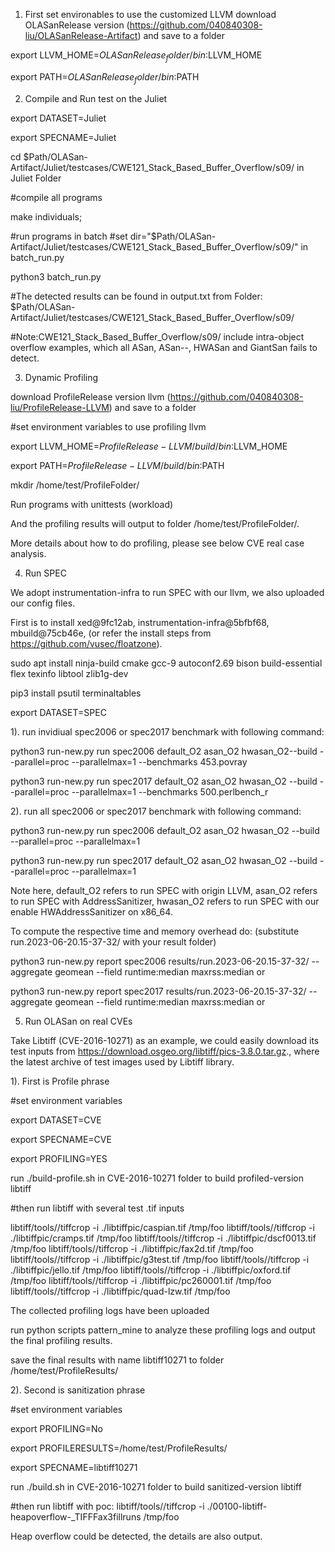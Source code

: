 1. First set environables to use the customized LLVM
download OLASanRelease version (https://github.com/040840308-liu/OLASanRelease-Artifact) and save to a folder

export LLVM_HOME=$OLASanRelease_folder/bin:$LLVM_HOME

export PATH=$OLASanRelease_folder/bin:$PATH

2. Compile and Run test on the Juliet

export DATASET=Juliet

export SPECNAME=Juliet

cd $Path/OLASan-Artifact/Juliet/testcases/CWE121_Stack_Based_Buffer_Overflow/s09/ in Juliet Folder

#compile all programs

make individuals;

#run programs in batch
#set dir="$Path/OLASan-Artifact/Juliet/testcases/CWE121_Stack_Based_Buffer_Overflow/s09/" in batch_run.py

python3 batch_run.py

#The detected results can be found in output.txt from Folder: $Path/OLASan-Artifact/Juliet/testcases/CWE121_Stack_Based_Buffer_Overflow/s09/

#Note:CWE121_Stack_Based_Buffer_Overflow/s09/ include intra-object overflow examples, which all ASan, ASan--, HWASan and GiantSan fails to detect.


3. Dynamic Profiling

download ProfileRelease version llvm (https://github.com/040840308-liu/ProfileRelease-LLVM) and save to a folder

#set environment variables to use profiling llvm

export LLVM_HOME=$ProfileRelease-LLVM/build/bin:$LLVM_HOME

export PATH=$ProfileRelease-LLVM/build/bin:$PATH

mkdir /home/test/ProfileFolder/

Run programs with unittests (workload)

And the profiling results will output to folder /home/test/ProfileFolder/.

More details about how to do profiling, please see below CVE real case analysis.

4. Run SPEC

We adopt instrumentation-infra to run SPEC with our llvm, we also uploaded our config files.

First is to install xed@9fc12ab, instrumentation-infra@5bfbf68, mbuild@75cb46e, (or refer the install steps from https://github.com/vusec/floatzone).

sudo apt install ninja-build cmake gcc-9 autoconf2.69 bison build-essential flex texinfo libtool zlib1g-dev

pip3 install psutil terminaltables

export DATASET=SPEC

1). run invidiual spec2006 or spec2017 benchmark with following command:

python3 run-new.py run spec2006 default_O2 asan_O2 hwasan_O2--build --parallel=proc --parallelmax=1 --benchmarks 453.povray

python3 run-new.py run spec2017 default_O2 asan_O2 hwasan_O2 --build --parallel=proc --parallelmax=1 --benchmarks 500.perlbench_r

2). run all spec2006 or spec2017 benchmark with following command:

python3 run-new.py run spec2006 default_O2 asan_O2 hwasan_O2 --build --parallel=proc --parallelmax=1

python3 run-new.py run spec2017 default_O2 asan_O2 hwasan_O2 --build --parallel=proc --parallelmax=1

Note here, default_O2 refers to run SPEC with origin LLVM, asan_O2 refers to run SPEC with AddressSanitizer, hwasan_O2 refers to run SPEC with our enable HWAddressSanitizer on x86_64.

To compute the respective time and memory overhead do: (substitute run.2023-06-20.15-37-32/ with your result folder)

python3 run-new.py report spec2006 results/run.2023-06-20.15-37-32/ --aggregate geomean --field runtime:median maxrss:median or

python3 run-new.py report spec2017 results/run.2023-06-20.15-37-32/ --aggregate geomean --field runtime:median maxrss:median or


5. Run OLASan on real CVEs

Take Libtiff (CVE-2016-10271) as an example, we could easily download its test inputs from https://download.osgeo.org/libtiff/pics-3.8.0.tar.gz., where the latest archive of test images used by Libtiff library. 

1). First is Profile phrase

#set environment variables

export DATASET=CVE

export SPECNAME=CVE

export PROFILING=YES

run ./build-profile.sh in CVE-2016-10271 folder to build profiled-version libtiff

#then run libtiff with several test .tif inputs

libtiff/tools//tiffcrop -i ./libtiffpic/caspian.tif /tmp/foo
libtiff/tools//tiffcrop -i ./libtiffpic/cramps.tif /tmp/foo
libtiff/tools//tiffcrop -i ./libtiffpic/dscf0013.tif /tmp/foo
libtiff/tools//tiffcrop -i ./libtiffpic/fax2d.tif /tmp/foo
libtiff/tools//tiffcrop -i ./libtiffpic/g3test.tif /tmp/foo
libtiff/tools//tiffcrop -i ./libtiffpic/jello.tif /tmp/foo
libtiff/tools//tiffcrop -i ./libtiffpic/oxford.tif /tmp/foo
libtiff/tools//tiffcrop -i ./libtiffpic/pc260001.tif /tmp/foo
libtiff/tools//tiffcrop -i ./libtiffpic/quad-lzw.tif /tmp/foo

The collected profiling logs have been uploaded

run python scripts pattern_mine to analyze these profiling logs and output the final profiling results.

save the final results with name libtiff10271 to folder /home/test/ProfileResults/

2). Second is sanitization phrase

#set environment variables

export PROFILING=No

export PROFILERESULTS=/home/test/ProfileResults/

export SPECNAME=libtiff10271

run ./build.sh in CVE-2016-10271 folder to build sanitized-version libtiff

#then run libtiff with poc: libtiff/tools//tiffcrop -i ./00100-libtiff-heapoverflow-_TIFFFax3fillruns /tmp/foo

Heap overflow could be detected, the details are also output.
